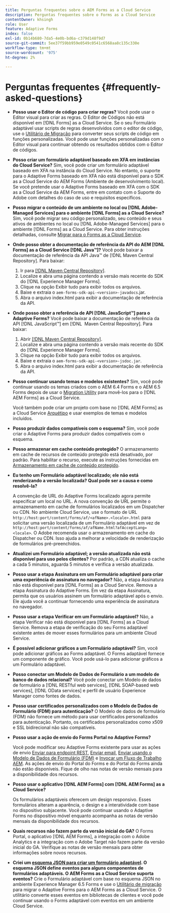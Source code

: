 ```yaml
---
title: Perguntas frequentes sobre o AEM Forms as a Cloud Service
description: Perguntas frequentes sobre o Forms as a Cloud Service
contentOwner: khsingh
role: User
feature: Adaptive Forms
index: false
exl-id: 0b14b680-7da5-4e0b-bd6a-c379d148f9d7
source-git-commit: 5ee37f59bb959e0549c0541c6568aa8c135c330e
workflow-type: tm+mt
source-wordcount: '975'
ht-degree: 2%

---
```


# Perguntas frequentes {#frequently-asked-questions}

* **Posso usar o Editor de código para criar regras?**
Você pode usar o Editor visual para criar as regras. O Editor de Códigos não está disponível em [!DNL Forms] as a Cloud Service. Se o seu Formulário adaptável usar scripts de regras desenvolvidos com o editor de código, use o [Utilitário de Migração](migrate-to-forms-as-a-cloud-service.md) para converter seus scripts de código em funções personalizadas. Você pode usar funções personalizadas com o Editor visual para continuar obtendo os resultados obtidos com o Editor de códigos.

* **Posso criar um formulário adaptável baseado em XFA em instâncias do Cloud Service?**
Sim, você pode criar um formulário adaptável baseado em XFA na instância do Cloud Service. No entanto, o suporte para o Adaptive Forms baseado em XFA não está disponível para o SDK as a Cloud Service do AEM Forms (Ambiente de desenvolvimento local). Se você pretende usar o Adaptive Forms baseado em XFA com o SDK as a Cloud Service da AEM Forms, entre em contato com o Suporte do Adobe com detalhes do caso de uso e requisitos específicos.

<!-- * **Can I use an XDP as a Document of Record (DoR) template? Is Forms Designer included in AEM Forms as a Cloud Service license?** 

  Yes, you can use an XDP as a Document of Record template on Cloud Service instances. However, support to use XDP as a Document of Record template is not available for AEM Forms as a Cloud Service SDK (Local development environment). -->

* **Posso migrar o conteúdo de um ambiente no local ou [!DNL Adobe-Managed Services] para o ambiente [!DNL Forms] as a Cloud Service?**
Sim, você pode migrar seu código personalizado, seu conteúdo e seus ativos de ambientes no local ou [!DNL Adobe-Managed Services] para o ambiente [!DNL Forms] as a Cloud Service. Para obter instruções detalhadas, consulte [Migrar para o Forms as a Cloud Service](migrate-to-forms-as-a-cloud-service.md).

<!-- You can use package manager or Experience Manager UI to [export and import Forms and related assets](import-export-forms-templates.md), use the migration utility to make your existing assets compatible with [!DNL Forms] as a Cloud Service, use the [Best Practices Analyzer](https://experienceleague.adobe.com/docs/experience-manager-cloud-service/moving/cloud-migration/best-practices-analyzer/overview-best-practices-analyzer.html?lang=pt-BR#best-practices-analyzer) tool to find the features and APIs that require changes and updated before migration, and use the [Content Transfer Tools](https://docs.adobe.com/content/help/pt-BR/experience-manager-cloud-service/moving/home.html) to move your custom code without refactoring it. -->

* **Onde posso obter a documentação de referência da API do AEM [!DNL Forms] as a Cloud Service [!DNL Java™]?**
Você pode baixar a documentação de referência da API Java™ de [!DNL Maven Central Repository]. Para baixar:
   1. Ir para [[!DNL Maven Central Repository]](https://mvnrepository.com/artifact/com.adobe.aem/aem-forms-sdk-api).
   1. Localize e abra uma página contendo a versão mais recente do SDK do [!DNL Experience Manager Forms].
   1. Clique na opção Exibir tudo para exibir todos os arquivos.
   1. Baixe e extraia o `aem-forms-sdk-api-<version>-javadocs`.jar.
   1. Abra o arquivo index.html para exibir a documentação de referência da API.

* **Onde posso obter a referência de API [!DNL JavaScript™] para o Adaptive Forms?**
Você pode baixar a documentação de referência da API [!DNL JavaScript™] em [!DNL &#x200B; Maven Central Repository]. Para baixar:
   1. Abrir [[!DNL Maven Central Repository]](https://mvnrepository.com/artifact/com.adobe.aem/aem-forms-sdk-api).
   1. Localize e abra uma página contendo a versão mais recente do SDK do [!DNL Experience Manager Forms].
   1. Clique na opção Exibir tudo para exibir todos os arquivos.
   1. Baixe e extraia o `aem-forms-sdk-api-<version>-jsdoc.jar`.
   1. Abra o arquivo index.html para exibir a documentação de referência da API.

* **Posso continuar usando temas e modelos existentes?**
Sim, você pode continuar usando os temas criados com o AEM 6.4 Forms e o AEM 6.5 Forms depois de usar o [Migration Utility](migrate-to-forms-as-a-cloud-service.md) para movê-los para o [!DNL AEM Forms] as a Cloud Service.

  Você também pode criar um projeto com base no [!DNL AEM Forms] as a Cloud Service [Arquétipo](setup-local-development-environment.md#forms-cloud-service-local-development-environment) e usar exemplos de temas e modelos incluídos.

* **Posso produzir dados compatíveis com o esquema?**
Sim, você pode criar o Adaptive Forms para produzir dados compatíveis com o esquema.

<!-- * **Can I pass custom parameters to the prefill service?**
Custom parameters are planned for an upcoming release. -->

* **Posso armazenar em cache conteúdo protegido?**
O armazenamento em cache de recursos de conteúdo protegido está desativado, por padrão. Para habilitar o recurso, execute as instruções fornecidas em [Armazenamento em cache de conteúdo protegido](https://experienceleague.adobe.com/docs/experience-manager-dispatcher/using/configuring/permissions-cache.html?lang=pt-BR).

* **Eu tenho um Formulário adaptável localizado; ele não está renderizando a versão localizada? Qual pode ser a causa e como resolvê-la?**

  A convenção de URL do Adaptive Forms localizado agora permite especificar um local no URL. A nova convenção de URL permite o armazenamento em cache de formulários localizados em um Dispatcher ou CDN. No ambiente Cloud Service, use o formato de URL `http://host:port/content/forms/af/<afName>.<locale>.html` para solicitar uma versão localizada de um Formulário adaptável em vez de `http://host:port/content/forms/af/afName.html?afAcceptLang=<locale>`. O Adobe recomenda usar o armazenamento em cache do Dispatcher ou CDN. Isso ajuda a melhorar a velocidade de renderização de formulários pré-preenchidos.

* **Atualizei um Formulário adaptável; a versão atualizada não está disponível para uso pelos clientes?**
Por padrão, a CDN atualiza o cache a cada 5 minutos, aguarda 5 minutos e verifica a versão atualizada.

* **Posso usar a etapa Assinatura em um Formulário adaptável para criar uma experiência de assinatura no navegador?**
Não, a etapa Assinatura não está disponível para [!DNL Forms] as a Cloud Service. Remova a etapa Assinatura do Adaptive Forms. Em vez da etapa Assinatura, permita que os usuários assinem um formulário adaptável após o envio. Ele ajuda você a continuar fornecendo uma experiência de assinatura no navegador.

* **Posso usar a etapa Verificar em um Formulário adaptável?**
Não, a etapa Verificar não está disponível para [!DNL Forms] as a Cloud Service. Remova a etapa de verificação do seu Forms adaptável existente antes de mover esses formulários para um ambiente Cloud Service.

* **É possível adicionar gráficos a um Formulário adaptável?**
Sim, você pode adicionar gráficos ao Forms adaptável. O Forms adaptável fornece um componente de gráfico. Você pode usá-lo para adicionar gráficos a um Formulário adaptável.

* **Posso conectar um Modelo de Dados de Formulário a um modelo de banco de dados relacional?**
Você pode conectar um Modelo de dados de formulário a [!DNL RESTful web services], [!DNL SOAP-based web services], [!DNL OData services] e perfil de usuário Experience Manager como fontes de dados. <!--Support to connect a Form Data Model with a relational database is not available.-->

* **Posso usar certificados personalizados com o Modelo de Dados de Formulário (FDM) para autenticação?**
O Modelo de dados de formulário (FDM) não fornece um método para usar certificados personalizados para autenticação. Portanto, os certificados personalizados como x509 e SSL bidirecional não são compatíveis.

* **Posso usar a ação de envio do Forms Portal no Adaptive Forms?**

  Você pode modificar seu Adaptive Forms existente para usar as ações de envio [Enviar para endpoint REST](configuring-submit-actions.md#submit-to-rest-endpoint), [Enviar email](configuring-submit-actions.md#send-email), [Enviar usando o Modelo de Dados de Formulário (FDM)](configuring-submit-actions.md#submit-using-form-data-model) e [Invocar um Fluxo de Trabalho AEM](configuring-submit-actions.md#invoke-an-aem-workflow). As ações de envio do Portal do Forms e do Portal do Forms ainda não estão disponíveis. Fique de olho nas notas de versão mensais para a disponibilidade dos recursos.

* **Posso usar o aplicativo [!DNL AEM Forms] com [!DNL AEM Forms] as a Cloud Service?**

  Os formulários adaptáveis oferecem um design responsivo. Esses formulários alteram a aparência, o design e a interatividade com base no dispositivo subjacente. Você pode continuar usando o Adaptive Forms no dispositivo móvel enquanto acompanha as notas de versão mensais da disponibilidade dos recursos.

* **Quais recursos não fazem parte da versão inicial do GA?**
O Forms Portal, o aplicativo [!DNL AEM Forms], a integração com o Adobe Analytics e a integração com o Adobe Target não fazem parte da versão inicial do GA. Verifique as notas de versão mensais para obter informações sobre novos recursos.

* **Criei um [esquema JSON para criar um formulário adaptável](adaptive-form-json-schema-form-model.md). O esquema JSON define eventos para alguns componentes de formulários adaptáveis. O AEM Forms as a Cloud Service suporta eventos?**
Crie o Formulário adaptável com base no esquema JSON no ambiente Experience Manager 6.5 Forms e use o [Utilitário de migração](migrate-to-forms-as-a-cloud-service.md) para migrar o Adaptive Forms para o AEM Forms as a Cloud Service. O utilitário converte esses eventos em bibliotecas de clientes e você pode continuar usando o Forms adaptável com eventos em um ambiente Cloud Service.

<!-- 

* **Is there any AEM Forms as a Cloud Service connector for Microsoft Power Automate?**

  Yes, Adobe provides an Adobe Experience Manager connector to access [Adobe Experience Manager Forms - Communication capabilities](https://experienceleague.adobe.com/docs/experience-manager-cloud-service/content/forms/using-communications/aem-forms-cloud-service-communications-introduction.html?lang=pt-BR) through Microsoft Power Automate. You can create a PDF document that is based on a form design and XML form data or create PostScript (PS), Printer Command Language (PCL), Zebra Printing Language (ZPL) and other Printer Definition Language documents. 

  You can get started with Adobe Experience Manager easily with just a few steps:

  1. Generate the Service credentials: Use Adobe Experience Manager Developer Console to [generate](https://experienceleague.adobe.com/docs/experience-manager-learn/getting-started-with-aem-headless/authentication/service-credentials.html?lang=pt-BR&#generate-service-credentials) the service credentials.  
  
  1. Setup your connection: Add your service credentials to the Adobe Experience Manager Connector. You can get crdential from service credential JSON and copy these credential details to your one-time connection setup:

    * AEM Server
    * Organization ID 
    * Client ID
    * Client Secret
    * Technical Account ID
    * Meta Scopes
    * Private Key - base64 encoded keys are accepted
    * Adobe IMS Host URL

    <br> 
    
    ![Use your Service Credential JSON for credential details](assets/forms-aem-pa-connector-connection.png)

    A sample Service Credential JSON file fields mapped to Adobe Experience Manager connector for Microsoft Power Automate.

    -->
